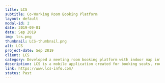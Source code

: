 ```yaml
---
title: LCS
subtitle: Co-Working Room Booking Platform
layout: default
modal-id: 2
date: 2019-09-01
date: Sep 2019
img: lcs.png
thumbnail: LCS-thumbnail.png
alt: LCS
project-date: Sep 2019
client: LCS
category: Developed a meeting room booking platform with indoor map integration
description: LCS is a mobile application created for booking seats, rooms or even a floor in a coworking space as per the requirement of the client. The app is designed in a way that availability of time-slots can be seen and booking can be made with just a click. Its interactive user interface with pleasing color combinations & simple features makes it a gem catch. LCS is a platform created for real-time bookings & payments, which will ease the process for the admin panel of the LCS team, a coworking chain. The user can use the site & clearly see the available rooms & time slots to schedule their coworking hours prior. Refer to the screenshot for more details. <br/> <br/> Key Features - <br/> Book floors, rooms, or seats in a coworking with a click. <br/> Payments & safe transactions integrated. <br/> The consumer can check schedules & available timings with ease. <br/> Hassle-free coworking arrangements. <br/><br/> How It Works? <br/> The tech pyramid is formed by VueJs on the frontend. It also utilises HTML and CSS for catchy designs.
link: https://www.lcs-info.com/
status: Past
---
```

